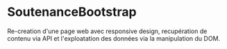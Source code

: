 # SoutenanceBootstrap
Re-creation d'une page web avec responsive design, recupération de contenu via API et l'exploatation des données via la manipulation du DOM.
